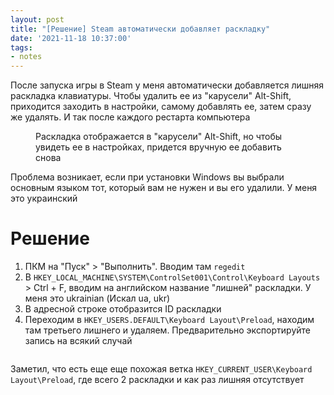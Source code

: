 ```yaml
---
layout: post
title: "[Решение] Steam автоматически добавляет раскладку"
date: '2021-11-18 10:37:00'
tags:
- notes
---
```


После запуска игры в Steam у меня автоматически добавляется лишняя раскладка клавиатуры. Чтобы удалить ее из "карусели" Alt-Shift, приходится заходить в настройки, самому добавлять ее, затем сразу же удалять. И так после каждого рестарта компьютера

<figure class="kg-card kg-image-card kg-card-hascaption"><img src="https://s3.blog.amd-nick.me/2019/06/unwanted-keyboard-layout.png" class="kg-image" alt loading="lazy"><figcaption>Раскладка отображается в "карусели" Alt-Shift, но чтобы увидеть ее в настройках, придется вручную ее добавить снова</figcaption></figure>

Проблема возникает, если при установки Windows вы выбрали основным языком тот, который вам не нужен и вы его удалили. У меня это украинский

# Решение

1. ПКМ на "Пуск" \> "Выполнить". Вводим там `regedit`
2. В `HKEY_LOCAL_MACHINE\SYSTEM\ControlSet001\Control\Keyboard Layouts` \> Ctrl + F, вводим на английском название "лишней" раскладки. У меня это ukrainian (Искал ua, ukr)
3. В адресной строке отобразится ID раскладки
4. Переходим в `HKEY_USERS.DEFAULT\Keyboard Layout\Preload`, находим там третьего лишнего и удаляем. Предварительно экспортируйте запись на всякий случай
<figure class="kg-card kg-image-card"><img src="https://s3.blog.amd-nick.me/2019/06/regedit-control-keyboard-layouts-ukrainian.png" class="kg-image" alt loading="lazy"></figure>

Заметил, что есть еще еще похожая ветка `HKEY_CURRENT_USER\Keyboard Layout\Preload`, где всего 2 раскладки и как раз лишняя отсутствует

